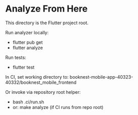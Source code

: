 # Analyze From Here

This directory is the Flutter project root.

Run analyzer locally:
- flutter pub get
- flutter analyze

Run tests:
- flutter test

In CI, set working directory to:
booknest-mobile-app-40323-40332/booknest_mobile_frontend

Or invoke via repository root helper:
- bash .ci/run.sh
- or: make analyze (if CI runs from repo root)
